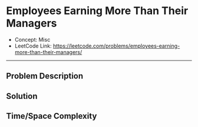 # Employees Earning More Than Their Managers

- Concept: Misc
- LeetCode Link: https://leetcode.com/problems/employees-earning-more-than-their-managers/

---

## Problem Description

## Solution

## Time/Space Complexity


